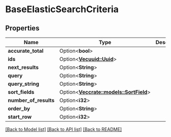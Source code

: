 # BaseElasticSearchCriteria

## Properties

Name | Type | Description | Notes
------------ | ------------- | ------------- | -------------
**accurate_total** | Option<**bool**> |  | [optional]
**ids** | Option<[**Vec<uuid::Uuid>**](uuid::Uuid.md)> |  | [optional]
**next_results** | Option<**String**> |  | [optional]
**query** | Option<**String**> |  | [optional]
**query_string** | Option<**String**> |  | [optional]
**sort_fields** | Option<[**Vec<crate::models::SortField>**](SortField.md)> |  | [optional]
**number_of_results** | Option<**i32**> |  | [optional]
**order_by** | Option<**String**> |  | [optional]
**start_row** | Option<**i32**> |  | [optional]

[[Back to Model list]](../README.md#documentation-for-models) [[Back to API list]](../README.md#documentation-for-api-endpoints) [[Back to README]](../README.md)


